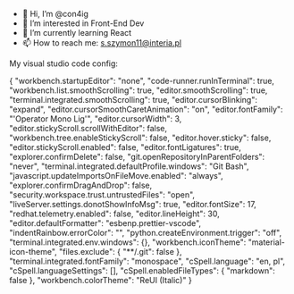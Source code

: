 - 👋 Hi, I’m @con4ig
- 👀 I’m interested in Front-End Dev
- 🌱 I’m currently learning React
- 📫 How to reach me: s.szymon11@interia.pl

<!---
con4ig/con4ig is a ✨ special ✨ repository because its `README.md` (this file) appears on your GitHub profile.
You can click the Preview link to take a look at your changes.
--->

My visual studio code config:

{
  "workbench.startupEditor": "none",
  "code-runner.runInTerminal": true,
  "workbench.list.smoothScrolling": true,
  "editor.smoothScrolling": true,
  "terminal.integrated.smoothScrolling": true,
  "editor.cursorBlinking": "expand",
  "editor.cursorSmoothCaretAnimation": "on",
  "editor.fontFamily": "'Operator Mono Lig'",
  "editor.cursorWidth": 3,
  "editor.stickyScroll.scrollWithEditor": false,
  "workbench.tree.enableStickyScroll": false,
  "editor.hover.sticky": false,
  "editor.stickyScroll.enabled": false,
  "editor.fontLigatures": true,
  "explorer.confirmDelete": false,
  "git.openRepositoryInParentFolders": "never",
  "terminal.integrated.defaultProfile.windows": "Git Bash",
  "javascript.updateImportsOnFileMove.enabled": "always",
  "explorer.confirmDragAndDrop": false,
  "security.workspace.trust.untrustedFiles": "open",
  "liveServer.settings.donotShowInfoMsg": true,
  "editor.fontSize": 17,
  "redhat.telemetry.enabled": false,
  "editor.lineHeight": 30,
  "editor.defaultFormatter": "esbenp.prettier-vscode",
  "indentRainbow.errorColor": "",
  "python.createEnvironment.trigger": "off",
  "terminal.integrated.env.windows": {},
  "workbench.iconTheme": "material-icon-theme",
  "files.exclude": {
    "**/.git": false
  },
  "terminal.integrated.fontFamily": "monospace",
  "cSpell.language": "en, pl",
  "cSpell.languageSettings": [],
  "cSpell.enabledFileTypes": {
    "markdown": false
  },
  "workbench.colorTheme": "ReUI (Italic)"
}

